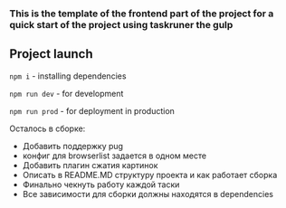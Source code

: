 ### This is the template of the frontend part of the project for a quick start of the project using taskruner the gulp 

## Project launch
`npm i` - installing dependencies

`npm run dev` - for development

`npm run prod` - for deployment in production

Осталось в сборке:
* Добавить поддержку pug 
* конфиг для browserlist задается в одном месте
* Добавить плагин сжатия картинок
* Описать в README.MD структуру проекта и как работает сборка
* Финально чекнуть работу каждой таски
* Все зависимости для сборки должны находятся в dependencies